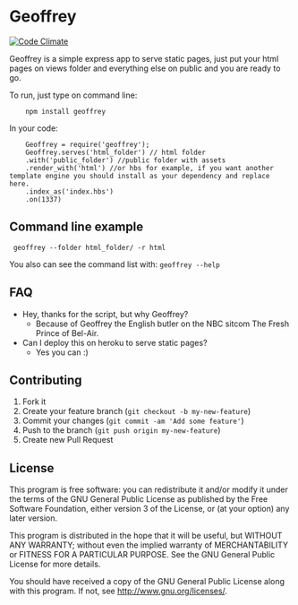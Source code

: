 Geoffrey
========

[![Code Climate](https://codeclimate.com/github/era/Geoffrey/badges/gpa.svg)](https://codeclimate.com/github/era/Geoffrey)

Geoffrey is a simple express app to serve static pages, just put your html pages on views folder and everything else on public and you are ready to go.

To run, just type on command line:
		
		npm install geoffrey


In your code:

		Geoffrey = require('geoffrey');
   		Geoffrey.serves('html_folder') // html folder
        .with('public_folder') //public folder with assets
        .render_with('html') //or hbs for example, if you want another template engine you should install as your dependency and replace here.
        .index_as('index.hbs')
        .on(1337)

Command line example
----
     geoffrey --folder html_folder/ -r html

You also can see the command list with: ```geoffrey --help```
		
FAQ
------

* Hey, thanks for the script, but why Geoffrey?
	* Because of Geoffrey the English butler on the NBC sitcom The Fresh Prince of Bel-Air. 	
* Can I deploy this on heroku to serve static pages?
	* Yes you can :)

Contributing
------------

  1. Fork it
  2. Create your feature branch (`git checkout -b my-new-feature`)
  3. Commit your changes (`git commit -am 'Add some feature'`)
  4. Push to the branch (`git push origin my-new-feature`)
  5. Create new Pull Request


License
---------

This program is free software: you can redistribute it and/or modify it under the terms of the GNU General Public License as published by the Free Software Foundation, either version 3 of the License, or (at your option) any later version.

This program is distributed in the hope that it will be useful, but WITHOUT ANY WARRANTY; without even the implied warranty of
MERCHANTABILITY or FITNESS FOR A PARTICULAR PURPOSE.  See the GNU General Public License for more details.

You should have received a copy of the GNU General Public License along with this program.  If not, see <http://www.gnu.org/licenses/>.

